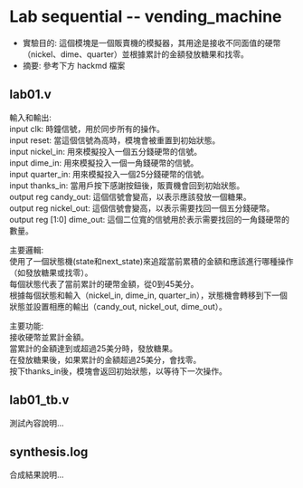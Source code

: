 # Lab sequential -- vending_machine
* 實驗目的: 這個模塊是一個販賣機的模擬器，其用途是接收不同面值的硬幣（nickel、dime、quarter）並根據累計的金額發放糖果和找零。
* 摘要: 參考下方 hackmd 檔案

## lab01.v
輸入和輸出:  
input clk: 時鐘信號，用於同步所有的操作。  
input reset: 當這個信號為高時，模塊會被重置到初始狀態。  
input nickel_in: 用來模擬投入一個五分錢硬幣的信號。  
input dime_in: 用來模擬投入一個一角錢硬幣的信號。  
input quarter_in: 用來模擬投入一個25分錢硬幣的信號。  
input thanks_in: 當用戶按下感謝按鈕後，販賣機會回到初始狀態。  
output reg candy_out: 這個信號會變高，以表示應該發放一個糖果。  
output reg nickel_out: 這個信號會變高，以表示需要找回一個五分錢硬幣。  
output reg [1:0] dime_out: 這個二位寬的信號用於表示需要找回的一角錢硬幣的數量。

主要邏輯:  
使用了一個狀態機(state和next_state)來追蹤當前累積的金額和應該進行哪種操作（如發放糖果或找零）。  
每個狀態代表了當前累計的硬幣金額，從0到45美分。  
根據每個狀態和輸入（nickel_in, dime_in, quarter_in），狀態機會轉移到下一個狀態並設置相應的輸出（candy_out, nickel_out, dime_out）。

主要功能:  
接收硬幣並累計金額。  
當累計的金額達到或超過25美分時，發放糖果。  
在發放糖果後，如果累計的金額超過25美分，會找零。  
按下thanks_in後，模塊會返回初始狀態，以等待下一次操作。

## lab01_tb.v
測試內容說明...

## synthesis.log
合成結果說明...
